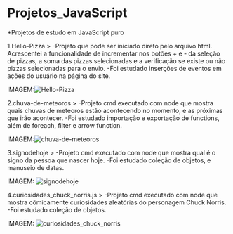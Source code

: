 # Projetos_JavaScript
*Projetos de estudo em JavaScript puro

1.Hello-Pizza >
-Projeto que pode ser iniciado direto pelo arquivo html. Acrescentei a funcionalidade de incrementar nos botões + e - da seleção de pizzas, a soma das pizzas selecionadas e a verificação se existe ou não pizzas selecionadas para o envio.
-Foi estudado inserções de eventos em ações do usuário na página do site.

IMAGEM:![Hello-Pizza](https://user-images.githubusercontent.com/55967893/124785012-dcb72300-df1c-11eb-9fe3-00bd2a3bb8a7.png)

2.chuva-de-meteoros > 
-Projeto cmd executado com node que mostra quais chuvas de meteoros estão acontecendo no momento, e as próximas que irão acontecer.
-Foi estudado importação e exportação de functions, além de foreach, filter e arrow function.

IMAGEM:![chuva-de-meteoros](https://user-images.githubusercontent.com/55967893/124785111-f5273d80-df1c-11eb-947b-b992bdba2e0d.png)

3.signodehoje > 
-Projeto cmd executado com node que mostra qual é o signo da pessoa que nascer hoje.
-Foi estudado coleção de objetos, e manuseio de datas.

IMAGEM: ![signodehoje](https://user-images.githubusercontent.com/55967893/124785358-2b64bd00-df1d-11eb-8c14-cefc9a30a89d.png)

4.curiosidades_chuck_norris.js > 
-Projeto cmd executado com node que mostra cômicamente curiosidades aleatórias do personagem Chuck Norris.
-Foi estudado coleção de objetos.

IMAGEM: ![curiosidades_chuck_norris](https://user-images.githubusercontent.com/55967893/124785575-5a7b2e80-df1d-11eb-9f18-47eed346c390.png)
